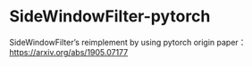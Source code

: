 # SideWindowFilter-pytorch
SideWindowFilter’s reimplement by using pytorch
origin paper：https://arxiv.org/abs/1905.07177
